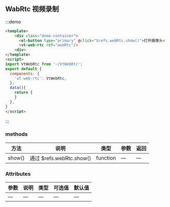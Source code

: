 
## WabRtc 视频录制

:::demo

```html
<template>
    <div class="demo-container">
      <el-button type="primary" @click="$refs.webRtc.show()">打开摄像头</el-button>
      <vt-web-rtc ref="webRtc"/>
    <div>
</template>
<script>
import VtWebRtc from '~/VtWebRtc';
export default {
  components: {
    'vt-web-rtc': VtWebRtc,
  },
  data(){
    return {
    }
  },
}
</script>
```

:::


### methods
| 方法           | 说明             | 类型   | 参数 | 返回 |
| -------------   | ---------------- | ------ | ------ | -------- |
| show()         | 通过 $refs.webRtc.show()| function | —    | —    |



### Attributes

| 参数           | 说明             | 类型   | 可选值 | 默认值 |
| -------------   | ---------------- | ------ | ------ | -------- |
| —         | —           | — | —    | —    |

